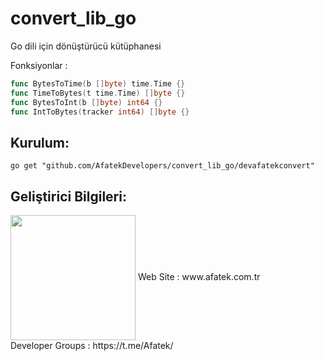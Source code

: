 # convert_lib_go

Go dili için dönüştürücü kütüphanesi

Fonksiyonlar :

```go
func BytesToTime(b []byte) time.Time {}
func TimeToBytes(t time.Time) []byte {}
func BytesToInt(b []byte) int64 {}
func IntToBytes(tracker int64) []byte {}
```

## Kurulum:

```
go get "github.com/AfatekDevelopers/convert_lib_go/devafatekconvert"
```

## Geliştirici Bilgileri:
<img src="https://github.com/AfatekDevelopers/companyfiles/blob/master/afatek-logo.png?raw=true" width="200" align="center"/>
Web Site        : www.afatek.com.tr <br />
Developer Groups : https://t.me/Afatek/ <br />
